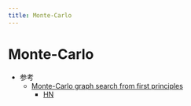 ```yaml
---
title: Monte-Carlo
---
```


# Monte-Carlo

- 参考
  - [Monte-Carlo graph search from first principles](https://github.com/lightvector/KataGo/blob/master/docs/GraphSearch.md)
    - [HN](https://news.ycombinator.com/item?id=39662698)
